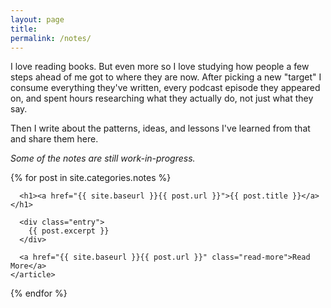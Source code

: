 ```yaml
---
layout: page
title:
permalink: /notes/
---
```





<div class="posts">
<p>I love reading books. But even more so I love studying how people a few steps ahead of me got to where they are now. After picking a new "target" I consume everything they've written, every podcast episode they appeared on, and spent hours researching what they actually do, not just what they say.</p> 

<p>Then I write about the patterns, ideas, and lessons I've learned from that and share them here. </p>

<p><i>Some of the notes are still work-in-progress.</i></p>

  {% for post in site.categories.notes %}
    <article class="post">

      <h1><a href="{{ site.baseurl }}{{ post.url }}">{{ post.title }}</a></h1>

      <div class="entry">
        {{ post.excerpt }}
      </div>

      <a href="{{ site.baseurl }}{{ post.url }}" class="read-more">Read More</a>
    </article>
  {% endfor %}
</div>